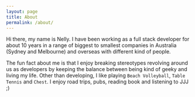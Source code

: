 ```yaml
---
layout: page
title: About
permalink: /about/
---
```

Hi there, my name is Nelly. I have been working as a full stack developer for about 10 years in a range of biggest to smallest companies 
in Australia (Sydney and Melbourne) and overseas with different kind of people.

The fun fact about me is that I enjoy breaking stereotypes revolving around us as developers by keeping the balance between
being kind of geeky and living my life. 
Other than developing, I like playing `Beach Volleyball`, `Table Tennis` and `Chest`.
I enjoy road trips, pubs, reading book and listening to JJJ ;)


                